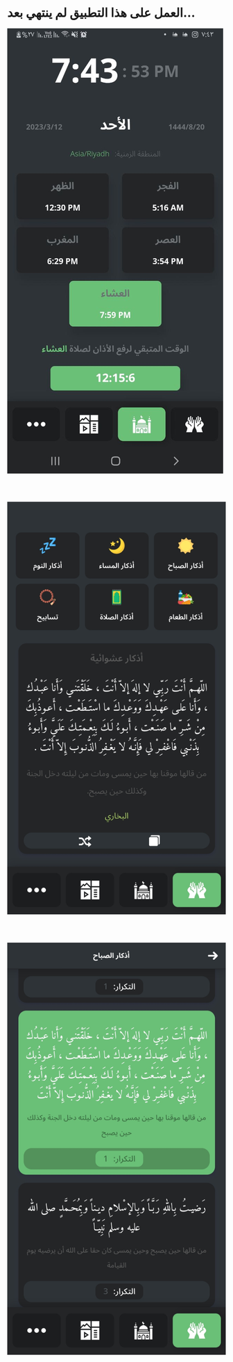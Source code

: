 

# العمل على هذا التطبيق لم ينتهي بعد...

![preview](/screenshots/3.jpg)

<br>
<br>

![preview](/screenshots/1.jpg)

<br>
<br>

![preview](/screenshots/2.jpg)
